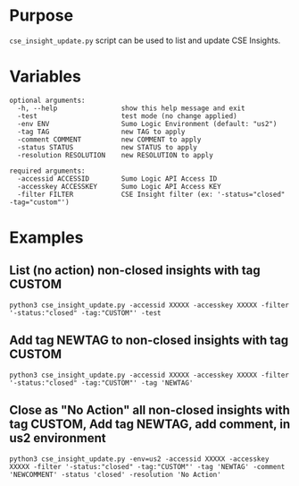 # Purpose
`cse_insight_update.py` script can be used to list and update CSE Insights.

# Variables
```
optional arguments:
  -h, --help                show this help message and exit
  -test                     test mode (no change applied)
  -env ENV                  Sumo Logic Environment (default: "us2")
  -tag TAG                  new TAG to apply
  -comment COMMENT          new COMMENT to apply
  -status STATUS            new STATUS to apply
  -resolution RESOLUTION    new RESOLUTION to apply

required arguments:
  -accessid ACCESSID        Sumo Logic API Access ID
  -accesskey ACCESSKEY      Sumo Logic API Access KEY
  -filter FILTER            CSE Insight filter (ex: '-status="closed" -tag="custom"')
```

# Examples
## List (no action) non-closed insights with tag CUSTOM
```
python3 cse_insight_update.py -accessid XXXXX -accesskey XXXXX -filter '-status:"closed" -tag:"CUSTOM"' -test
```

## Add tag NEWTAG to non-closed insights with tag CUSTOM
```
python3 cse_insight_update.py -accessid XXXXX -accesskey XXXXX -filter '-status:"closed" -tag:"CUSTOM"' -tag 'NEWTAG'
```

## Close as "No Action" all non-closed insights with tag CUSTOM, Add tag NEWTAG, add comment, in us2 environment
```
python3 cse_insight_update.py -env=us2 -accessid XXXXX -accesskey XXXXX -filter '-status:"closed" -tag:"CUSTOM"' -tag 'NEWTAG' -comment 'NEWCOMMENT' -status 'closed' -resolution 'No Action'
```